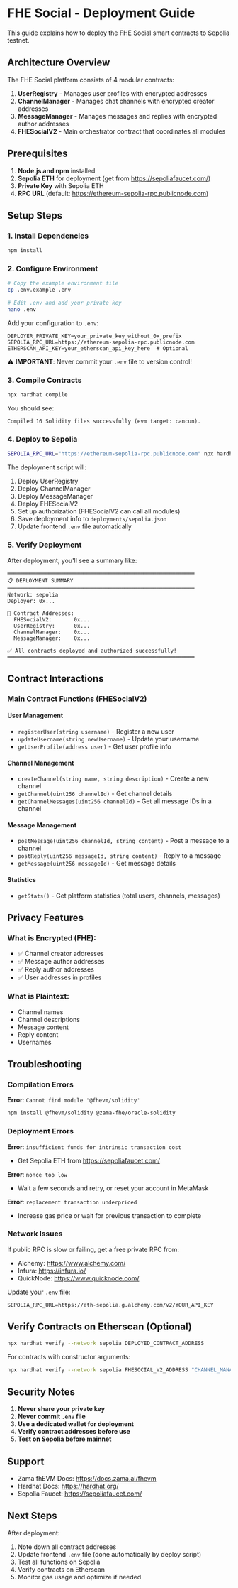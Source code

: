 # FHE Social - Deployment Guide

This guide explains how to deploy the FHE Social smart contracts to Sepolia testnet.

## Architecture Overview

The FHE Social platform consists of 4 modular contracts:

1. **UserRegistry** - Manages user profiles with encrypted addresses
2. **ChannelManager** - Manages chat channels with encrypted creator addresses
3. **MessageManager** - Manages messages and replies with encrypted author addresses
4. **FHESocialV2** - Main orchestrator contract that coordinates all modules

## Prerequisites

1. **Node.js and npm** installed
2. **Sepolia ETH** for deployment (get from https://sepoliafaucet.com/)
3. **Private Key** with Sepolia ETH
4. **RPC URL** (default: https://ethereum-sepolia-rpc.publicnode.com)

## Setup Steps

### 1. Install Dependencies

```bash
npm install
```

### 2. Configure Environment

```bash
# Copy the example environment file
cp .env.example .env

# Edit .env and add your private key
nano .env
```

Add your configuration to `.env`:

```env
DEPLOYER_PRIVATE_KEY=your_private_key_without_0x_prefix
SEPOLIA_RPC_URL=https://ethereum-sepolia-rpc.publicnode.com
ETHERSCAN_API_KEY=your_etherscan_api_key_here  # Optional
```

⚠️ **IMPORTANT**: Never commit your `.env` file to version control!

### 3. Compile Contracts

```bash
npx hardhat compile
```

You should see:
```
Compiled 16 Solidity files successfully (evm target: cancun).
```

### 4. Deploy to Sepolia

```bash
SEPOLIA_RPC_URL="https://ethereum-sepolia-rpc.publicnode.com" npx hardhat run scripts/deploy.js --network sepolia
```

The deployment script will:
1. Deploy UserRegistry
2. Deploy ChannelManager
3. Deploy MessageManager
4. Deploy FHESocialV2
5. Set up authorization (FHESocialV2 can call all modules)
6. Save deployment info to `deployments/sepolia.json`
7. Update frontend `.env` file automatically

### 5. Verify Deployment

After deployment, you'll see a summary like:

```
═══════════════════════════════════════════════════════════
📋 DEPLOYMENT SUMMARY
═══════════════════════════════════════════════════════════
Network: sepolia
Deployer: 0x...

📝 Contract Addresses:
  FHESocialV2:       0x...
  UserRegistry:      0x...
  ChannelManager:    0x...
  MessageManager:    0x...

✅ All contracts deployed and authorized successfully!
═══════════════════════════════════════════════════════════
```

## Contract Interactions

### Main Contract Functions (FHESocialV2)

#### User Management
- `registerUser(string username)` - Register a new user
- `updateUsername(string newUsername)` - Update your username
- `getUserProfile(address user)` - Get user profile info

#### Channel Management
- `createChannel(string name, string description)` - Create a new channel
- `getChannel(uint256 channelId)` - Get channel details
- `getChannelMessages(uint256 channelId)` - Get all message IDs in a channel

#### Message Management
- `postMessage(uint256 channelId, string content)` - Post a message to a channel
- `postReply(uint256 messageId, string content)` - Reply to a message
- `getMessage(uint256 messageId)` - Get message details

#### Statistics
- `getStats()` - Get platform statistics (total users, channels, messages)

## Privacy Features

### What is Encrypted (FHE):
- ✅ Channel creator addresses
- ✅ Message author addresses
- ✅ Reply author addresses
- ✅ User addresses in profiles

### What is Plaintext:
- Channel names
- Channel descriptions
- Message content
- Reply content
- Usernames

## Troubleshooting

### Compilation Errors

**Error**: `Cannot find module '@fhevm/solidity'`
```bash
npm install @fhevm/solidity @zama-fhe/oracle-solidity
```

### Deployment Errors

**Error**: `insufficient funds for intrinsic transaction cost`
- Get Sepolia ETH from https://sepoliafaucet.com/

**Error**: `nonce too low`
- Wait a few seconds and retry, or reset your account in MetaMask

**Error**: `replacement transaction underpriced`
- Increase gas price or wait for previous transaction to complete

### Network Issues

If public RPC is slow or failing, get a free private RPC from:
- Alchemy: https://www.alchemy.com/
- Infura: https://infura.io/
- QuickNode: https://www.quicknode.com/

Update your `.env` file:
```env
SEPOLIA_RPC_URL=https://eth-sepolia.g.alchemy.com/v2/YOUR_API_KEY
```

## Verify Contracts on Etherscan (Optional)

```bash
npx hardhat verify --network sepolia DEPLOYED_CONTRACT_ADDRESS
```

For contracts with constructor arguments:
```bash
npx hardhat verify --network sepolia FHESOCIAL_V2_ADDRESS "CHANNEL_MANAGER_ADDRESS" "MESSAGE_MANAGER_ADDRESS" "USER_REGISTRY_ADDRESS"
```

## Security Notes

1. **Never share your private key**
2. **Never commit `.env` file**
3. **Use a dedicated wallet for deployment**
4. **Verify contract addresses before use**
5. **Test on Sepolia before mainnet**

## Support

- Zama fhEVM Docs: https://docs.zama.ai/fhevm
- Hardhat Docs: https://hardhat.org/
- Sepolia Faucet: https://sepoliafaucet.com/

## Next Steps

After deployment:
1. Note down all contract addresses
2. Update frontend `.env` file (done automatically by deploy script)
3. Test all functions on Sepolia
4. Verify contracts on Etherscan
5. Monitor gas usage and optimize if needed
